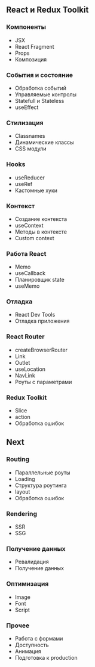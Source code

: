 ## React и Redux Toolkit

### Компоненты

- JSX
- React Fragment
- Props
- Композиция

### События и состояние

- Обработка событий
- Управляемые контролы
- Statefull и Stateless
- useEffect

### Стилизация

- Classnames
- Динамические классы
- CSS модули

### Hooks

- useReducer
- useRef
- Кастомные хуки

### Контекст

- Создание контекста
- useContext
- Методы в контексте
- Custom context

### Работа React

- Memo
- useCallback
- Планировщик state
- useMemo

### Отладка

- React Dev Tools
- Отладка приложения

### React Router


- createBrowserRouter
- Link
- Outlet
- useLocation
- NavLink
- Роуты с параметрами

### Redux Toolkit

- Slice
- action
- Обработка ошибок
## Next

### Routing

- Параллельные роуты
- Loading
- Структура роутинга
- layout
- Обработка ошибок
### Rendering

- SSR
- SSG
### Получение данных

- Ревалидация
- Получение данных

### Оптимизация

- Image
- Font
- Script

### Прочее

- Работа с формами
- Доступность
- Анимация
- Подготовка к production